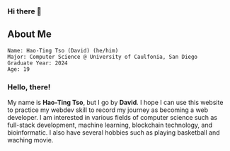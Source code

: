 ### Hi there 👋

<!--
**davidtso1219/davidtso1219** is a ✨ _special_ ✨ repository because its `README.md` (this file) appears on your GitHub profile.

Here are some ideas to get you started:

- 🔭 I’m currently working on ...
- 🌱 I’m currently learning ...
- 👯 I’m looking to collaborate on ...
- 🤔 I’m looking for help with ...
- 💬 Ask me about ...
- 📫 How to reach me: ...
- 😄 Pronouns: ...
- ⚡ Fun fact: ...
-->

## About Me

```
Name: Hao-Ting Tso (David) (he/him)
Major: Computer Science @ University of Caulfonia, San Diego
Graduate Year: 2024
Age: 19
```

### Hello, there!

My name is **Hao-Ting Tso**, but I go by **David**. I hope I can use this website to practice my webdev skill to record my journey as becoming a web developer. I am interested in various fields of computer science such as full-stack development, machine learning, blockchain technology, and bioinformatic. I also have several hobbies such as playing basketball and waching movie.
